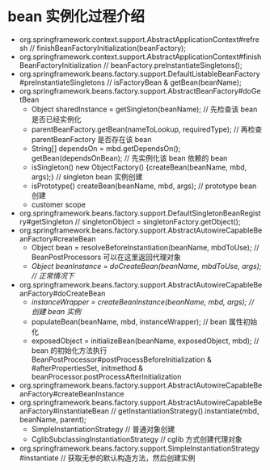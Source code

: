 # bean 实例化过程介绍


- org.springframework.context.support.AbstractApplicationContext#refresh  // finishBeanFactoryInitialization(beanFactory);
- org.springframework.context.support.AbstractApplicationContext#finishBeanFactoryInitialization  // beanFactory.preInstantiateSingletons();
- org.springframework.beans.factory.support.DefaultListableBeanFactory#preInstantiateSingletons  // isFactoryBean & getBean(beanName);
- org.springframework.beans.factory.support.AbstractBeanFactory#doGetBean
  - Object sharedInstance = getSingleton(beanName);  // 先检查该 bean 是否已经实例化
  - parentBeanFactory.getBean(nameToLookup, requiredType);  // 再检查 parentBeanFactory 是否存在该 bean
  - String[] dependsOn = mbd.getDependsOn();  getBean(dependsOnBean);  // 先实例化该 bean 依赖的 bean
  - isSingleton()  new ObjectFactory() {createBean(beanName, mbd, args);}  // singleton bean 实例创建
  - isPrototype()  createBean(beanName, mbd, args);  // prototype bean 创建
  - customer scope
- org.springframework.beans.factory.support.DefaultSingletonBeanRegistry#getSingleton  // singletonObject = singletonFactory.getObject();
- org.springframework.beans.factory.support.AbstractAutowireCapableBeanFactory#createBean
  - Object bean = resolveBeforeInstantiation(beanName, mbdToUse);  // BeanPostProcessors 可以在这里返回代理对象
  - *Object beanInstance = doCreateBean(beanName, mbdToUse, args);  // 正常情况下*
- org.springframework.beans.factory.support.AbstractAutowireCapableBeanFactory#doCreateBean
  - *instanceWrapper = createBeanInstance(beanName, mbd, args);  // 创建 bean 实例*
  - populateBean(beanName, mbd, instanceWrapper);  // bean 属性初始化
  - exposedObject = initializeBean(beanName, exposedObject, mbd);  // bean 的初始化方法执行 BeanPostProcessor#postProcessBeforeInitialization & #afterPropertiesSet, initmethod & beanProcessor.postProcessAfterInitialization
- org.springframework.beans.factory.support.AbstractAutowireCapableBeanFactory#createBeanInstance
- org.springframework.beans.factory.support.AbstractAutowireCapableBeanFactory#instantiateBean  // getInstantiationStrategy().instantiate(mbd, beanName, parent);
  - SimpleInstantiationStrategy  // 普通对象创建
  - CglibSubclassingInstantiationStrategy  // cglib 方式创建代理对象
- org.springframework.beans.factory.support.SimpleInstantiationStrategy#instantiate  // 获取无参的默认构造方法，然后创建实例
